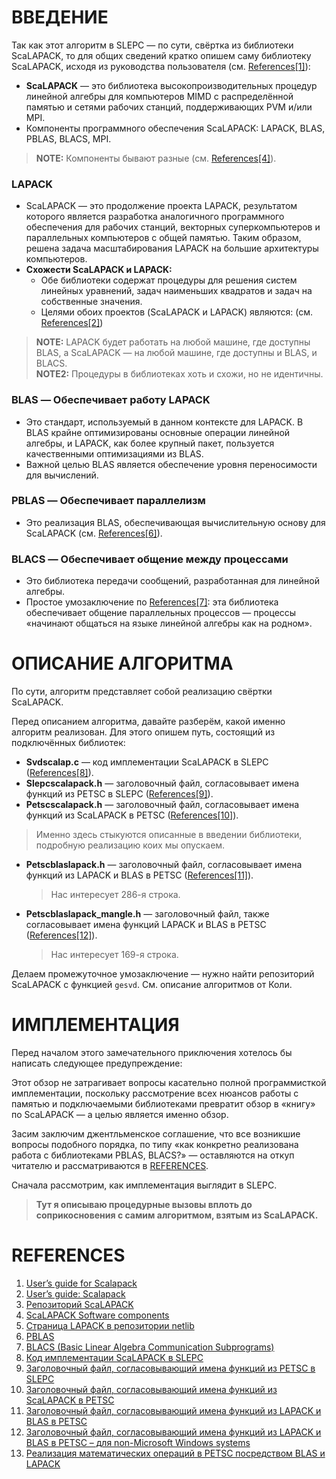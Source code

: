 # ВВЕДЕНИЕ

Так как этот алгоритм в SLEPC — по сути, свёртка из библиотеки ScaLAPACK, то для общих сведений кратко опишем саму библиотеку ScaLAPACK, исходя из руководства пользователя (см. [References[1]](https://netlib.org/scalapack/slug/node1.html#SECTION01000000000000000000)):

- **ScaLAPACK** — это библиотека высокопроизводительных процедур линейной алгебры для компьютеров MIMD с распределённой памятью и сетями рабочих станций, поддерживающих PVM и/или MPI.
- Компоненты программного обеспечения ScaLAPACK: LAPACK, BLAS, PBLAS, BLACS, MPI.

> **NOTE:** Компоненты бывают разные (см. [References[4]](https://netlib.org/scalapack/slug/node11.html#SECTION04130000000000000000)).

### LAPACK
- ScaLAPACK — это продолжение проекта LAPACK, результатом которого является разработка аналогичного программного обеспечения для рабочих станций, векторных суперкомпьютеров и параллельных компьютеров с общей памятью. Таким образом, решена задача масштабирования LAPACK на большие архитектуры компьютеров.
- **Схожести ScaLAPACK и LAPACK:**
  - Обе библиотеки содержат процедуры для решения систем линейных уравнений, задач наименьших квадратов и задач на собственные значения.
  - Целями обоих проектов (ScaLAPACK и LAPACK) являются: (см. [References[2]](https://netlib.org/scalapack/slug/node9.html#SECTION04110000000000000000))

> **NOTE:** LAPACK будет работать на любой машине, где доступны BLAS, а ScaLAPACK — на любой машине, где доступны и BLAS, и BLACS.  
> **NOTE2:** Процедуры в библиотеках хоть и схожи, но не идентичны.

### BLAS — Обеспечивает работу LAPACK
- Это стандарт, используемый в данном контексте для LAPACK. В BLAS крайне оптимизированы основные операции линейной алгебры, и LAPACK, как более крупный пакет, пользуется качественными оптимизациями из BLAS.
- Важной целью BLAS является обеспечение уровня переносимости для вычислений.

### PBLAS — Обеспечивает параллелизм
- Это реализация BLAS, обеспечивающая вычислительную основу для ScaLAPACK (см. [References[6]](https://netlib.org/scalapack/slug/node14.html#SECTION04133000000000000000)).

### BLACS — Обеспечивает общение между процессами
- Это библиотека передачи сообщений, разработанная для линейной алгебры.
- Простое умозаключение по [References[7]](https://netlib.org/scalapack/slug/node15.html#SECTION04134000000000000000): эта библиотека обеспечивает общение параллельных процессов — процессы «начинают общаться на языке линейной алгебры как на родном».

# ОПИСАНИЕ АЛГОРИТМА

По сути, алгоритм представляет собой реализацию свёртки ScaLAPACK.

Перед описанием алгоритма, давайте разберём, какой именно алгоритм реализован. Для этого опишем путь, состоящий из подключённых библиотек:

- **Svdscalap.c** — код имплементации ScaLAPACK в SLEPC ([References[8]](https://gitlab.com/slepc/slepc/-/blob/main/src/svd/impls/external/scalapack/svdscalap.c?ref_type=heads)).
- **Slepcscalapack.h** — заголовочный файл, согласовывает имена функций из PETSC в SLEPC ([References[9]](https://gitlab.com/slepc/slepc/-/blob/main/include/slepc/private/slepcscalapack.h)).
- **Petscscalapack.h** — заголовочный файл, согласовывает имена функций из ScaLAPACK в PETSC ([References[10]](https://gitlab.com/petsc/petsc/-/blob/main/include/petsc/private/petscscalapack.h)).
> Именно здесь стыкуются описанные в введении библиотеки, подробную реализацию коих мы опускаем.
- **Petscblaslapack.h** — заголовочный файл, согласовывает имена функций из LAPACK и BLAS в PETSC ([References[11]](https://gitlab.com/petsc/petsc/-/blob/main/include/petscblaslapack.h)).
  > Нас интересует 286-я строка.
- **Petscblaslapack_mangle.h** — заголовочный файл, также согласовывает имена функций LAPACK и BLAS в PETSC ([References[12]](https://gitlab.com/petsc/petsc/-/blob/main/include/petscblaslapack_mangle.h)).
  > Нас интересует 169-я строка.

Делаем промежуточное умозаключение — нужно найти репозиторий ScaLAPACK с функцией `gesvd`. См. описание алгоритмов от Коли.

# ИМПЛЕМЕНТАЦИЯ

Перед началом этого замечательного приключения хотелось бы написать следующее предупреждение:

Этот обзор не затрагивает вопросы касательно полной программисткой имплементации, поскольку рассмотрение всех нюансов работы с памятью и подключаемыми библиотеками превратит обзор в «книгу» по ScaLAPACK — а целью является именно обзор. 

Засим заключим джентльменское соглашение, что все возникшие вопросы подобного порядка, по типу «как конкретно реализована работа с библиотеками PBLAS, BLACS?» — оставляются на откуп читателю и рассматриваются в [REFERENCES](#references).

Сначала рассмотрим, как имплементация выглядит в SLEPC.  
> **Тут я описываю процедурные вызовы вплоть до соприкосновения с самим алгоритмом, взятым из ScaLAPACK.**

# REFERENCES

1. [User’s guide for Scalapack](https://netlib.org/scalapack/slug/node1.html#SECTION01000000000000000000)
2. [User’s guide: Scalapack](https://netlib.org/scalapack/slug/node9.html#SECTION04110000000000000000)
3. [Репозиторий ScaLAPACK](https://github.com/Reference-ScaLAPACK/scalapack)
4. [ScaLAPACK Software components](https://netlib.org/scalapack/slug/node11.html#SECTION04130000000000000000)
5. [Страница LAPACK в репозитории netlib](https://www.netlib.org/lapack/#_users_guide)
6. [PBLAS](https://netlib.org/scalapack/slug/node14.html#SECTION04133000000000000000)
7. [BLACS (Basic Linear Algebra Communication Subprograms)](https://netlib.org/scalapack/slug/node15.html#SECTION04134000000000000000)
8. [Код имплементации ScaLAPACK в SLEPC](https://gitlab.com/slepc/slepc/-/blob/main/src/svd/impls/external/scalapack/svdscalap.c?ref_type=heads)
9. [Заголовочный файл, согласовывающий имена функций из PETSC в SLEPC](https://gitlab.com/slepc/slepc/-/blob/main/include/slepc/private/slepcscalapack.h)
10. [Заголовочный файл, согласовывающий имена функций из ScaLAPACK в PETSC](https://gitlab.com/petsc/petsc/-/blob/main/include/petsc/private/petscscalapack.h)
11. [Заголовочный файл, согласовывающий имена функций из LAPACK и BLAS в PETSC](https://gitlab.com/petsc/petsc/-/blob/main/include/petscblaslapack.h)
12. [Заголовочный файл, согласовывающий имена функций из LAPACK и BLAS в PETSC – для non-Microsoft Windows systems](https://gitlab.com/petsc/petsc/-/blob/main/include/petscblaslapack_mangle.h)
13. [Реализация математических операций в PETSC посредством BLAS и LAPACK](https://gitlab.com/petsc/petsc/-/blob/main/include/petscblaslapack.h)
